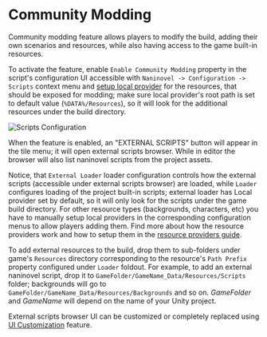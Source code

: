 # Community Modding

Community modding feature allows players to modify the build, adding their own scenarios and resources, while also having access to the game built-in resources.

To activate the feature, enable `Enable Community Modding` property in the script's configuration UI accessible with `Naninovel -> Configuration -> Scripts` context menu and [setup local provider](/zh/guide/resource-providers.md#local) for the resources, that should be exposed for modding; make sure local provider's root path is set to default value (`%DATA%/Resources`), so it will look for the additional resources under the build directory.

![Scripts Configuration](https://i.gyazo.com/96630a3a1c592c43f73c47d1bc3bbea1.png)

When the feature is enabled, an "EXTERNAL SCRIPTS" button will appear in the tile menu; it will open external scripts browser. While in editor the browser will also list naninovel scripts from the project assets.

Notice, that `External Loader` loader configuration controls how the external scripts (accessible under external scripts browser) are loaded, while `Loader` configures loading of the project built-in scripts; external loader has Local provider set by default, so it will only look for the scripts under the game build directory. For other resource types (backgrounds, characters, etc) you have to manually setup local providers in the corresponding configuration menus to allow players adding them. Find more about how the resource providers work and how to setup them in the [resource providers guide](/zh/guide/resource-providers.md).

To add external resources to the build, drop them to sub-folders under game's `Resources` directory corresponding to the resource's `Path Prefix` property configured under `Loader` foldout. For example, to add an external naninovel script, drop it to `GameFolder/GameName_Data/Resources/Scripts` folder; backgrounds will go to `GameFolder/GameName_Data/Resources/Backgrounds` and so on. *GameFolder* and *GameName* will depend on the name of your Unity project.

External scripts browser UI can be customized or completely replaced using [UI Customization](/zh/guide/user-interface.md#ui-customization) feature.
